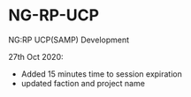 # NG-RP-UCP
NG:RP UCP(SAMP) Development

27th Oct 2020:
- Added 15 minutes time to session expiration
- updated faction and project name
